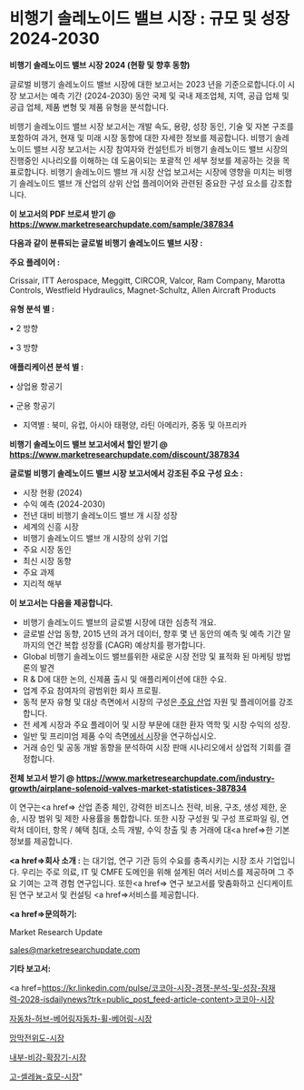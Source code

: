 # 비행기 솔레노이드 밸브 시장 : 규모 및 성장 2024-2030

<strong>비행기 솔레노이드 밸브 시장 2024 (현황 및 향후 동향)</strong>

글로벌 비행기 솔레노이드 밸브 시장에 대한 보고서는 2023 년을 기준으로합니다.이 시장 보고서는 예측 기간 (2024-2030) 동안 국제 및 국내 제조업체, 지역, 공급 업체 및 공급 업체, 제품 변형 및 제품 유형을 분석합니다.

비행기 솔레노이드 밸브 시장 보고서는 개발 속도, 용량, 성장 동인, 기술 및 자본 구조를 포함하여 과거, 현재 및 미래 시장 동향에 대한 자세한 정보를 제공합니다. 비행기 솔레노이드 밸브 시장 보고서는 시장 참여자와 컨설턴트가 비행기 솔레노이드 밸브 시장의 진행중인 시나리오를 이해하는 데 도움이되는 포괄적 인 세부 정보를 제공하는 것을 목표로합니다. 비행기 솔레노이드 밸브 개 시장 산업 보고서는 시장에 영향을 미치는 비행기 솔레노이드 밸브 개 산업의 상위 산업 플레이어와 관련된 중요한 구성 요소를 강조합니다.



<strong>이 보고서의 PDF 브로셔 받기 @ <a href=https://www.marketresearchupdate.com/sample/387834>https://www.marketresearchupdate.com/sample/387834</a></strong>



<strong>다음과 같이 분류되는 글로벌 비행기 솔레노이드 밸브 시장 :</strong>



<strong>주요 플레이어 :</strong>

Crissair, ITT Aerospace, Meggitt, CIRCOR, Valcor, Ram Company, Marotta Controls, Westfield Hydraulics, Magnet-Schultz, Allen Aircraft Products



<strong>유형 분석 별 :</strong>

• 2 방향

• 3 방향



<strong>애플리케이션 분석 별 :</strong>

• 상업용 항공기

• 군용 항공기

<ul>
  <li>지역별 : 북미, 유럽, 아시아 태평양, 라틴 아메리카, 중동 및 아프리카</li>
</ul>


<strong>비행기 솔레노이드 밸브 보고서에서 할인 받기 @ <a href=https://www.marketresearchupdate.com/discount/387834>https://www.marketresearchupdate.com/discount/387834</a></strong>



<strong>글로벌 비행기 솔레노이드 밸브 시장 보고서에서 강조된 주요 구성 요소 :</strong>
<ul>
  <li>시장 현황 (2024)</li>
  <li>수익 예측 (2024-2030)</li>
  <li>전년 대비 비행기 솔레노이드 밸브 개 시장 성장</li>
  <li>세계의 신흥 시장</li>
  <li>비행기 솔레노이드 밸브 개 시장의 상위 기업</li>
  <li>주요 시장 동인</li>
  <li>최신 시장 동향</li>
  <li>주요 과제</li>
  <li>지리적 해부</li>
</ul>


<strong>이 보고서는 다음을 제공합니다.</strong>
<ul>
  <li>비행기 솔레노이드 밸브의 글로벌 시장에 대한 심층적 개요.</li>
  <li>글로벌 산업 동향, 2015 년의 과거 데이터, 향후 몇 년 동안의 예측 및 예측 기간 말까지의 연간 복합 성장률 (CAGR) 예상치를 평가합니다.</li>
  <li>Global 비행기 솔레노이드 밸브를위한 새로운 시장 전망 및 표적화 된 마케팅 방법론의 발견</li>
  <li>R &amp; D에 대한 논의, 신제품 출시 및 애플리케이션에 대한 수요.</li>
  <li>업계 주요 참여자의 광범위한 회사 프로필.</li>
  <li>동적 분자 유형 및 대상 측면에서 시장의 구성은<a href=> 주요 산</a>업 자원 및 플레이어를 강조합니다.</li>
  <li>전 세계 시장과 주요 플레이어 및 시장 부문에 대한 환자 역학 및 시장 수익의 성장.</li>
  <li>일반 및 프리미엄 제품 수익 측면<a href=>에서 시</a>장을 연구하십시오.</li>
  <li>거래 승인 및 공동 개발 동향을 분석하여 시장 판매 시나리오에서 상업적 기회를 결정합니다.</li>
</ul>



<strong>전체 보고서 받기 @ <a href=https://www.marketresearchupdate.com/industry-growth/airplane-solenoid-valves-market-statistices-387834>https://www.marketresearchupdate.com/industry-growth/airplane-solenoid-valves-market-statistices-387834</a></strong>

이 연구는<a href=> 산업 존중</a> 체인, 강력한 비즈니스 전략, 비용, 구조, 생성 제한, 운송, 시장 범위 및 제한 사용률을 통합합니다. 또한 시장 구성원 및 구성 프로파일 링, 연락처 데이터, 항목 / 혜택 침대, 소득 개발, 수익 창출 및 총 거래에 대<a href=>한 기본 </a>정보를 제공합니다.



<strong><a href=>회사 소</a>개 :</strong>
는 대기업, 연구 기관 등의 수요를 충족시키는 시장 조사 기업입니다. 우리는 주로 의료, IT 및 CMFE 도메인을 위해 설계된 여러 서비스를 제공하며 그 주요 기여는 고객 경험 연구입니다. 또한<a href=> 연구 보</a>고서를 맞춤화하고 신디케이트 된 연구 보고서 및 컨설팅 <a href=>서비스</a>를 제공합니다.



<strong><a href=>문의하기:</a></strong>

Market Research Update

sales@marketresearchupdate.com



<strong>기타 보고서:</strong>

<a href=https://kr.linkedin.com/pulse/코코아-시장-경쟁-분석-및-성장-잠재력-2028-isdailynews?trk=public_post_feed-article-content>코코아-시장</a>

<a href=https://www.linkedin.com/pulse/자동차-허브-베어링자동차-휠-베어링-시장-동향-및-성장-전망/>자동차-허브-베어링자동차-휠-베어링-시장</a>

<a href=https://www.linkedin.com/pulse/망막전위도-시장-동향-및-성장-전망-isdailynews-s5x1f/>망막전위도-시장</a>

<a href=https://www.linkedin.com/pulse/내부-비강-확장기-시장-현재-및-미래-성장-2029-analytics-alchemy-360-analysis-2unif/>내부-비강-확장기-시장</a>

<a href=https://www.linkedin.com/pulse/고-셀레늄-효모-시장-규모-및-성장-2023-consumer-connection-chronicles-24--nqxxf/>고-셀레늄-효모-시장</a>"
